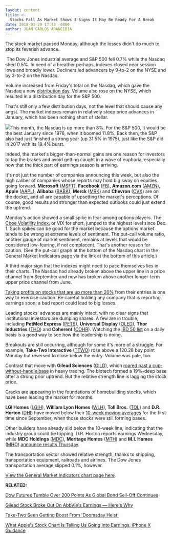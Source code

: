 ```yaml
---
layout: content
title: >-
  Stocks Fall As Market Shows 3 Signs It May Be Ready For A Break
date: 2018-01-29 17:43 -0800
author: JUAN CARLOS ARANCIBIA
---
```






The stock market paused Monday, although the losses didn't do much to stop its feverish advance.




 The Dow Jones industrial average and S&P 500 fell 0.7% while the Nasdaq shed 0.5%. In need of a breather perhaps, indexes closed near session lows and broadly lower. Decliners led advancers by 9-to-2 on the NYSE and by 3-to-2 on the Nasdaq.


Volume increased from Friday's total on the Nasdaq, which gave the Nasdaq a new [distribution day](http://www.investors.com/ibd-university/market-timing/market-tops/). Volume also rose on the NYSE, which resulted in a distribution day for the S&P 500.


That's still only a few distribution days, not the level that should cause any angst. The market indexes remain in relatively steep price advances in January, which has been nothing short of stellar.


![](https://www.investors.com/wp-content/uploads/2018/01/MP_3x2_012918-232x300.png)This month, the Nasdaq is up more than 8%. For the S&P 500, it would be the best January since 1976, when it boomed 11.8%. Back then, the S&P also had just finished a strong year (up 31.5% in 1975), just like the S&P did in 2017 with its 19.4% burst.


Indeed, the market's bigger-than-normal gains are one reason for investors to tap the brakes and avoid getting caught in a wave of euphoria, especially now that the thick part of earnings season is arriving.


It's not just the number of companies announcing this week, but also the high caliber of companies whose reports may hold big sway on equities going forward. **Microsoft** ([MSFT](https://research.investors.com/quote.aspx?symbol=MSFT)), **Facebook** ([FB](https://research.investors.com/quote.aspx?symbol=FB)), **Amazon.com** ([AMZN](https://research.investors.com/quote.aspx?symbol=AMZN)), **Apple** ([AAPL](https://research.investors.com/quote.aspx?symbol=AAPL)), **Alibaba** ([BABA](https://research.investors.com/quote.aspx?symbol=BABA)), **Merck** ([MRK](https://research.investors.com/quote.aspx?symbol=MRK)) and **Chevron** ([CVX](https://research.investors.com/quote.aspx?symbol=CVX)) are on the docket, and all are capable of upsetting the market's perceptions. Of course, good results and stronger than expected outlooks could just extend the uptrend.


Monday's action showed a small spike in fear among options players. The [Cboe Volatility Index](https://research.investors.com/psychological-market-indicators/chart?type=volatility), or VIX for short, jumped to the highest level since Dec. 1. Such spikes can be good for the market because the options market tends to be wrong at extreme levels of sentiment. The put-call volume ratio, another gauge of market sentiment, remains at levels that would be considered low-fearing, if not complacent. That's another reason for caution. (See the put-call graph at the bottom of the Nasdaq chart in the General Market Indicators page via the link at the bottom of this article.)


A third major sign that the indexes might need to pace themselves lies in their charts. The Nasdaq had already broken above the upper line in a price channel from September and now has broken above another longer-term upper price channel from June.


[Taking profits on stocks that are up more than 20%](https://www.investors.com/how-to-invest/investors-corner/how-to-build-long-term-profits-in-stocks-take-many-gains-at-20-25/) from their entries is one way to exercise caution. Be careful holding any company that is reporting earnings soon; a bad report could lead to big losses.


Leading stocks' advances are mainly intact, with no clear signs that institutional investors are dumping shares. A few are in trouble, including **PetMed Express** ([PETS](https://research.investors.com/quote.aspx?symbol=PETS)), **Universal Display** ([OLED](https://research.investors.com/quote.aspx?symbol=OLED)), **Thor Industries** ([THO](https://research.investors.com/quote.aspx?symbol=THO)) and **Coherent** ([COHR](https://research.investors.com/quote.aspx?symbol=COHR)). Watching the [IBD 50 list](https://research.investors.com/stock-lists/ibd-50/) on a daily basis is a good way to see how the leadership is doing.


Breakouts are still occurring, although for some it's more of a struggle. For example, **Take-Two Interactive** ([TTWO](https://research.investors.com/quote.aspx?symbol=TTWO)) rose above a 120.28 buy point Monday but reversed to close below the entry. Volume was pale, too.


Contrast that move with **Gilead Sciences** ([GILD](https://research.investors.com/quote.aspx?symbol=GILD)), which [roared past a cup-without-handle base](https://www.investors.com/how-to-invest/investors-corner/investing-202-why-some-great-cup-bases-dont-form-a-handle/) in heavy trading. The biotech formed a 19%-deep base after a strong prior uptrend. But the relative strength line is lagging the stock price.



Cracks are appearing in the foundations of homebuilding stocks, which have been leading the market for months.


**LGI Homes** ([LGIH](https://research.investors.com/quote.aspx?symbol=LGIH)), **William Lyon Homes** ([WLH](https://research.investors.com/quote.aspx?symbol=WLH)), **Toll Bros.** ([TOL](https://research.investors.com/quote.aspx?symbol=TOL)) and **D.R. Horton** ([DHI](https://research.investors.com/quote.aspx?symbol=DHI)) have moved below their [10-week moving averages](http://www.investors.com/how-to-invest/investors-corner/50-day-moving-average/) for the first time since September, when those stocks were still forming bases.


Other builders have already slid below the 10-week line, indicating that the industry group could be topping. D.R. Horton reports earnings Wednesday, while **MDC Holdings** ([MDC](https://research.investors.com/quote.aspx?symbol=MDC)), **Meritage Homes** ([MTH](https://research.investors.com/quote.aspx?symbol=MTH)) and **M.I. Homes** ([MHO](https://research.investors.com/quote.aspx?symbol=MHO)) [announce results Thursday](https://www.investors.com/research/ibd-industry-themes/homebuilder-stocks-continue-to-slide-on-nvr-miss-ahead-of-key-earnings-reports/).


The transportation sector showed relative strength, thanks to shipping, transportation equipment, railroads and airlines. The Dow Jones transportation average slipped 0.1%, however.


[View the General Market Indicators chart page here](https://www.investors.com/wp-content/uploads/2018/01/IBD2901152533GMI.pdf).


**RELATED:**


[Dow Futures Tumble Over 200 Points As Global Bond Sell-Off Continues](https://www.investors.com/market-trend/stock-market-today/metlife-maxim-integrated-products-extreme-networks-ultra-clean-are-big-stock-movers-late-sp-500-futures/)


[Gilead Stock Broke Out On AbbVie's Earnings — Here's Why](https://www.investors.com/news/technology/gilead-stock-broke-out-on-abbvies-earnings-heres-why/)


[Take-Two Seen Getting Boost From 'Doomsday Heist'](https://www.investors.com/news/technology/click/take-two-seen-getting-boost-from-doomsday-heist/)


[What Apple's Stock Chart Is Telling Us Going Into Earnings, iPhone X Guidance](https://www.investors.com/news/technology/apple-earnings-iphone-guidance-due-what-aapl-stock-chart-shows/)




